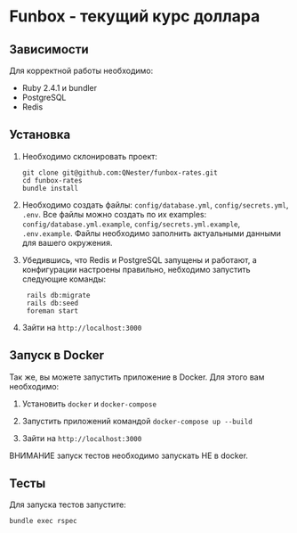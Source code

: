 # Funbox - текущий курс доллара

## Зависимости 

Для корректной работы необходимо:
 * Ruby 2.4.1 и bundler
 * PostgreSQL
 * Redis
 
## Установка

1. Необходимо склонировать проект:

    ```
    git clone git@github.com:QNester/funbox-rates.git
    cd funbox-rates
    bundle install
    ```

2. Необходимо создать файлы: `config/database.yml`, `config/secrets.yml`, `.env`. Все файлы можно создать
по их examples: `config/database.yml.example`, `config/secrets.yml.example`, `.env.example`. Файлы необходимо 
заполнить актуальными данными для вашего окружения.


3. Убедившись, что Redis и PostgreSQL запущены и работают, а конфигурации настроены правильно,
небходимо запустить следующие команды:
    ```   
     rails db:migrate
     rails db:seed
     foreman start
    ``` 

4. Зайти на `http://localhost:3000`

## Запуск в Docker
Так же, вы можете запустить приложение в Docker. Для этого вам необходимо:

1. Установить `docker` и `docker-compose`

2. Запустить приложений командой `docker-compose up --build`

3. Зайти на `http://localhost:3000`

ВНИМАНИЕ запуск тестов необходимо запускать НЕ в docker.

## Тесты

Для запуска тестов запустите:

`bundle exec rspec`
